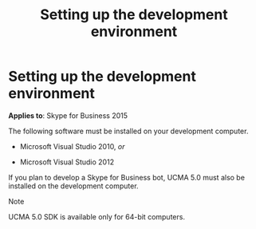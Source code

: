 ﻿---
title: Setting up the development environment
description: An overview of setting up the development environment for Skype for Business 2015.
TOCTitle: Setting up the development environment
ms:assetid: 469a42a0-08fe-46cc-84a5-4f23ec35dd1a
ms:mtpsurl: https://msdn.microsoft.com/library/Dn454836(v=office.16)
ms:contentKeyID: 65240109
ms.date: 07/27/2015
mtps_version: v=office.16
---

# Setting up the development environment

**Applies to**: Skype for Business 2015

The following software must be installed on your development computer.

- Microsoft Visual Studio 2010, *or*

- Microsoft Visual Studio 2012

If you plan to develop a Skype for Business bot, UCMA 5.0 must also be installed on the development computer.

> [!NOTE]
> UCMA 5.0 SDK is available only for 64-bit computers.


